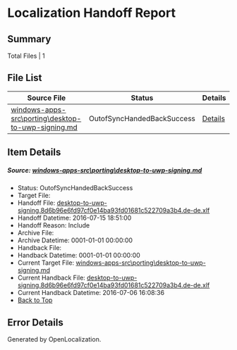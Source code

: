 # <a name='report-top'></a> Localization Handoff Report

## Summary
 Total Files | 1

## File List
 Source File | Status | Details 
 ----------- | ------ | ------- 
 [windows-apps-src\porting\desktop-to-uwp-signing.md](https://github.com/Microsoft/windows-apps/blob/c574d14e68dc9d3f47bb74b8cd4b27c9b5250549/windows-apps-src/porting/desktop-to-uwp-signing.md) | OutofSyncHandedBackSuccess | [Details](#8f36af9559a8c0766e67ed0303e8829949e8b3bc3503)

## Item Details
##### <a name='8f36af9559a8c0766e67ed0303e8829949e8b3bc3503'></a> Source: [windows-apps-src\porting\desktop-to-uwp-signing.md](https://github.com/Microsoft/windows-apps/blob/c574d14e68dc9d3f47bb74b8cd4b27c9b5250549/windows-apps-src/porting/desktop-to-uwp-signing.md)
* Status: OutofSyncHandedBackSuccess
* Target File: 
* Handoff File: [desktop-to-uwp-signing.8d6b96e6fd97cf0e14ba93fd01681c522709a3b4.de-de.xlf](https://github.com/Microsoft/WDG.handoff/blob/f9a2b66e8a7ad869cfe66d5e515b3b19448cfbae/ol-handoff/Microsoft/windows-apps.de-de/master/desktop-to-uwp-signing.8d6b96e6fd97cf0e14ba93fd01681c522709a3b4.de-de.xlf)
* Handoff Datetime: 2016-07-15 18:51:00
* Handoff Reason: Include
* Archive File: 
* Archive Datetime: 0001-01-01 00:00:00
* Handback File: 
* Handback Datetime: 0001-01-01 00:00:00
* Current Target File: [windows-apps-src\porting\desktop-to-uwp-signing.md](https://github.com/Microsoft/windows-apps.de-de/blob/7a3dc4d5efb7b5518f9623c0a3ebf46436d26e72/windows-apps-src/porting/desktop-to-uwp-signing.md)
* Current Handback File: [desktop-to-uwp-signing.8d6b96e6fd97cf0e14ba93fd01681c522709a3b4.de-de.xlf](https://github.com/Microsoft/WDG.handback/blob/b6880abfd65d38457dda3929c963d918f070774a/ol-handback/Microsoft/windows-apps.de-de/master/desktop-to-uwp-signing.8d6b96e6fd97cf0e14ba93fd01681c522709a3b4.de-de.xlf)
* Current Handback Datetime: 2016-07-06 16:08:36
* [Back to Top](#report-top)


## Error Details

Generated by OpenLocalization.
